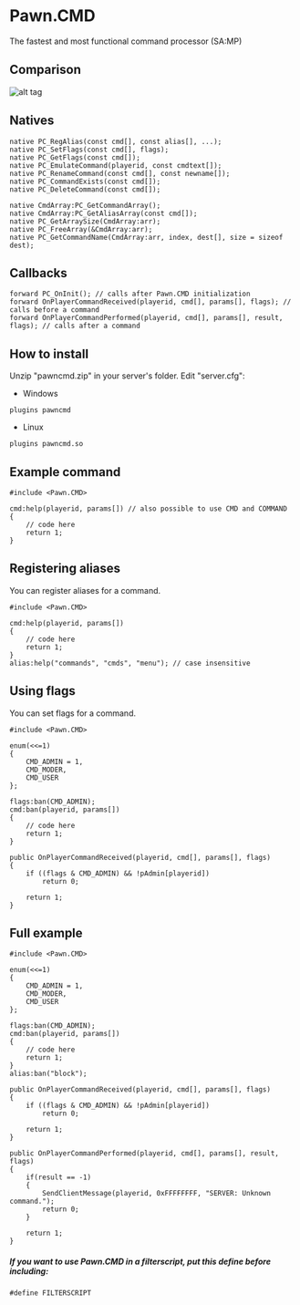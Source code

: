 # Pawn.CMD
The fastest and most functional command processor (SA:MP)
## Comparison
![alt tag](http://i.imgur.com/v43AinV.png)
## Natives
```pawn
native PC_RegAlias(const cmd[], const alias[], ...);
native PC_SetFlags(const cmd[], flags);
native PC_GetFlags(const cmd[]);
native PC_EmulateCommand(playerid, const cmdtext[]);
native PC_RenameCommand(const cmd[], const newname[]);
native PC_CommandExists(const cmd[]);	
native PC_DeleteCommand(const cmd[]);
	
native CmdArray:PC_GetCommandArray();
native CmdArray:PC_GetAliasArray(const cmd[]);
native PC_GetArraySize(CmdArray:arr);
native PC_FreeArray(&CmdArray:arr);
native PC_GetCommandName(CmdArray:arr, index, dest[], size = sizeof dest);
```
## Callbacks
```pawn
forward PC_OnInit(); // calls after Pawn.CMD initialization
forward OnPlayerCommandReceived(playerid, cmd[], params[], flags); // calls before a command 
forward OnPlayerCommandPerformed(playerid, cmd[], params[], result, flags); // calls after a command 
```
## How to install
Unzip "pawncmd.zip" in your server's folder. Edit "server.cfg":
- Windows
```
plugins pawncmd
```
- Linux
```
plugins pawncmd.so
```
## Example command
```pawn
#include <Pawn.CMD>

cmd:help(playerid, params[]) // also possible to use CMD and COMMAND
{
	// code here
	return 1;
}
```
## Registering aliases
You can register aliases for a command.
```pawn
#include <Pawn.CMD>

cmd:help(playerid, params[]) 
{ 
    // code here 
    return 1; 
} 
alias:help("commands", "cmds", "menu"); // case insensitive  
```
## Using flags
You can set flags for a command.
```pawn
#include <Pawn.CMD>

enum(<<=1)
{
	CMD_ADMIN = 1,
	CMD_MODER,
	CMD_USER
};

flags:ban(CMD_ADMIN);
cmd:ban(playerid, params[])
{
    // code here
    return 1;
}

public OnPlayerCommandReceived(playerid, cmd[], params[], flags)
{
    if ((flags & CMD_ADMIN) && !pAdmin[playerid])
        return 0;

    return 1;
}
```
## Full example
```pawn
#include <Pawn.CMD>

enum(<<=1)
{
	CMD_ADMIN = 1,
	CMD_MODER,
	CMD_USER
};

flags:ban(CMD_ADMIN);
cmd:ban(playerid, params[])
{
    // code here
    return 1;
}
alias:ban("block");

public OnPlayerCommandReceived(playerid, cmd[], params[], flags)
{
    if ((flags & CMD_ADMIN) && !pAdmin[playerid])
        return 0;

    return 1;
}

public OnPlayerCommandPerformed(playerid, cmd[], params[], result, flags)
{
    if(result == -1)
    {
        SendClientMessage(playerid, 0xFFFFFFFF, "SERVER: Unknown command.");
        return 0;
    }

    return 1;
}
```
##### If you want to use Pawn.CMD in a filterscript, put this define before including:
```pawn
#define FILTERSCRIPT 
```
